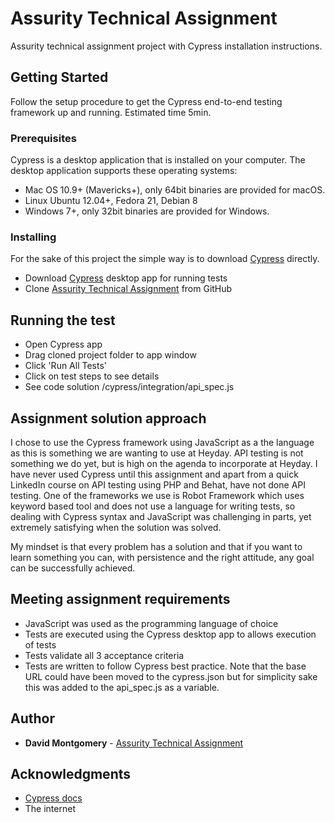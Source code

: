 # Assurity Technical Assignment

Assurity technical assignment project with Cypress installation instructions.

## Getting Started

Follow the setup procedure to get the Cypress end-to-end testing framework up and running. Estimated time 5min.

### Prerequisites

Cypress is a desktop application that is installed on your computer. The desktop application supports these operating systems:

- Mac OS 10.9+ (Mavericks+), only 64bit binaries are provided for macOS.
- Linux Ubuntu 12.04+, Fedora 21, Debian 8
- Windows 7+, only 32bit binaries are provided for Windows.

### Installing

For the sake of this project the simple way is to download [Cypress](http://download.cypress.io/desktop) directly.

- Download [Cypress](http://download.cypress.io/desktop) desktop app for running tests
- Clone [Assurity Technical Assignment](https://github.com/davidcmonty/assurity-technical-assignment.git) from GitHub

## Running the test

- Open Cypress app
- Drag cloned project folder to app window
- Click 'Run All Tests'
- Click on test steps to see details
- See code solution /cypress/integration/api_spec.js

## Assignment solution approach

I chose to use the Cypress framework using JavaScript as a the language as this is something we are wanting to use at Heyday. API testing is not something we do yet, but is high on the agenda to incorporate at Heyday. I have never used Cypress until this assignment and apart from a quick LinkedIn course on API testing using PHP and Behat, have not done API testing. One of the frameworks we use is Robot Framework which uses keyword based tool and does not use a language for writing tests, so dealing with Cypress syntax and JavaScript was challenging in parts, yet extremely satisfying when the solution was solved.

My mindset is that every problem has a solution and that if you want to learn something you can, with persistence and the right attitude, any goal can be successfully achieved.

## Meeting assignment requirements
- JavaScript was used as the programming language of choice
- Tests are executed using the Cypress desktop app to allows execution of tests
- Tests validate all 3 acceptance criteria
- Tests are written to follow Cypress best practice. Note that the base URL could have been moved to the cypress.json but for simplicity sake this was added to the api_spec.js as a variable.

## Author

* **David Montgomery** - [Assurity Technical Assignment](https://github.com/davidcmonty/assurity-technical-assignment.git)

## Acknowledgments

* [Cypress docs](https://docs.cypress.io/guides/overview/why-cypress.html)
* The internet
